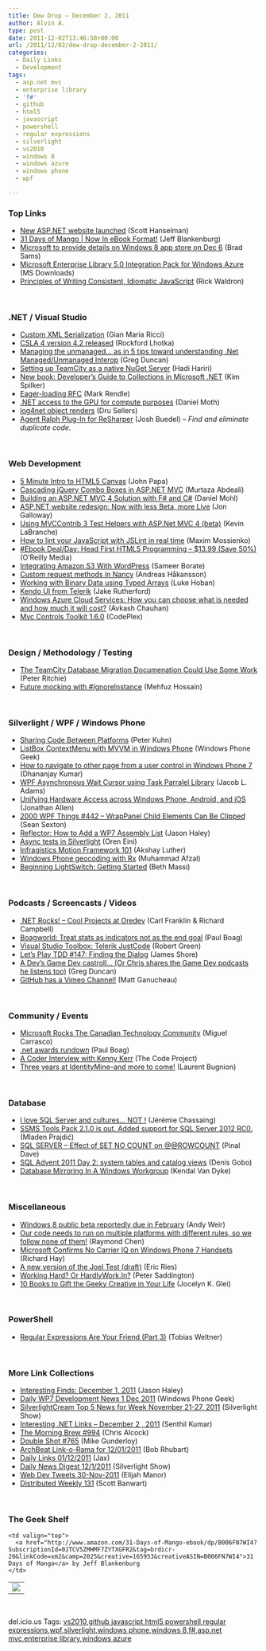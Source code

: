 ```yaml
---
title: Dew Drop – December 2, 2011
author: Alvin A.
type: post
date: 2011-12-02T13:46:58+00:00
url: /2011/12/02/dew-drop-december-2-2011/
categories:
  - Daily Links
  - Development
tags:
  - asp.net mvc
  - enterprise library
  - 'f#'
  - github
  - html5
  - javascript
  - powershell
  - regular expressions
  - silverlight
  - vs2010
  - windows 8
  - windows azure
  - windows phone
  - wpf

---
```

### <a name="top"></a>Top Links

  * [New ASP.NET website launched][1] (Scott Hanselman)
  * [31 Days of Mango | Now In eBook Format!][2] (Jeff Blankenburg)
  * [Microsoft to provide details on Windows 8 app store on Dec 6][3] (Brad Sams)
  * [Microsoft Enterprise Library 5.0 Integration Pack for Windows Azure][4] (MS Downloads)
  * <a href="https://github.com/rwldrn/idiomatic.js?utm_source=javascriptweekly&utm_medium=email" target="_blank">Principles of Writing Consistent, Idiomatic JavaScript</a> (Rick Waldron)

&#160;

### <a name="dotnet"></a>.NET / Visual Studio

  * [Custom XML Serialization][5] (Gian Maria Ricci)
  * [CSLA 4 version 4.2 released][6] (Rockford Lhotka)
  * [Managing the unmanaged&#8230; as in 5 tips toward understanding .Net Managed/Unmanaged Interop][7] (Greg Duncan)
  * [Setting up TeamCity as a native NuGet Server][8] (Hadi Hariri)
  * [New book: Developer&#8217;s Guide to Collections in Microsoft .NET][9] (Kim Spilker)
  * [Eager-loading RFC][10] (Mark Rendle)
  * [.NET access to the GPU for compute purposes][11] (Daniel Moth)
  * [log4net object renders][12] (Dru Sellers)
  * <a href="http://code.google.com/p/agentralphplugin/" target="_blank">Agent Ralph Plug-In for ReSharper</a> (Josh Buedel) _– Find and eliminate duplicate code._

&#160;

### <a name="web"></a>Web Development

  * [5 Minute Intro to HTML5 Canvas][13] (John Papa)
  * [Cascading jQuery Combo Boxes in ASP.NET MVC][14] (Murtaza Abdeali)
  * [Building an ASP.NET MVC 4 Solution with F# and C#][15] (Daniel Mohl)
  * [ASP.NET website redesign: Now with less Beta, more Live][16] (Jon Galloway)
  * [Using MVCContrib 3 Test Helpers with ASP.Net MVC 4 (beta)][17] (Kevin LaBranche)
  * [How to lint your JavaScript with JSLint in real time][18] (Maxim Mossienko)
  * <a href="http://feeds.oreilly.com/~r/oreilly/news/~3/H_Yrasl3hZg/0636920010906.do" target="_blank">#Ebook Deal/Day: Head First HTML5 Programming &#8211; $13.99 (Save 50%)</a> (O&#8217;Reilly Media)
  * [Integrating Amazon S3 With WordPress][19] (Sameer Borate)
  * [Custom request methods in Nancy][20] (Andreas Håkansson)
  * [Working with Binary Data using Typed Arrays][21] (Luke Hoban)
  * [Kendo UI from Telerik][22] (Jake Rutherford)
  * [Windows Azure Cloud Services: How you can choose what is needed and how much it will cost?][23] (Avkash Chauhan)
  * <a href="http://mvccontrolstoolkit.codeplex.com/releases/view/77884" target="_blank">Mvc Controls Toolkit 1.6.0</a> (CodePlex)

&#160;

### <a name="design"></a>Design / Methodology / Testing

  * [The TeamCity Database Migration Documenation Could Use Some Work][24] (Peter Ritchie)
  * [Future mocking with #IgnoreInstance][25] (Mehfuz Hossain)

&#160;

### <a name="silverlight"></a>Silverlight / WPF / Windows Phone

  * [Sharing Code Between Platforms][26] (Peter Kuhn)
  * [ListBox ContextMenu with MVVM in Windows Phone][27] (Windows Phone Geek)
  * [How to navigate to other page from a user control in Windows Phone 7][28] (Dhananjay Kumar)
  * [WPF Asynchronous Wait Cursor using Task Parralel Library][29] (Jacob L. Adams)
  * [Unifying Hardware Access across Windows Phone, Android, and iOS][30] (Jonathan Allen)
  * <a href="http://wpf.2000things.com/2011/12/02/442-wrappanel-child-elements-can-be-clipped/" target="_blank">2000 WPF Things #442 – WrapPanel Child Elements Can Be Clipped</a> (Sean Sexton)
  * [Reflector: How to Add a WP7 Assembly List][31] (Jason Haley)
  * [Async tests in Silverlight][32] (Oren Eini)
  * [Infragistics Motion Framework 101][33] (Akshay Luther)
  * <a href="http://goldytech.wordpress.com/2011/11/30/windows-phone-geocoding-with-rx-2/" target="_blank">Windows Phone geocoding with Rx</a> (Muhammad Afzal)
  * <a href="http://blogs.msdn.com/b/bethmassi/archive/2011/12/01/beginning-lightswitch-getting-started.aspx" target="_blank">Beginning LightSwitch: Getting Started</a> (Beth Massi)

&#160;

### <a name="podcasts"></a>Podcasts / Screencasts / Videos

  * <a href="http://www.dotnetrocks.com/default.aspx?ShowNum=720" target="_blank">.NET Rocks! &#8211; Cool Projects at Oredev</a> (Carl Franklin & Richard Campbell)
  * <a href="http://boagworld.com/tumblog/treat-stats-as-indicators-not-as-the-end-goal/" target="_blank">Boagworld: Treat stats as indicators not as the end goal</a> (Paul Boag)
  * [Visual Studio Toolbox: Telerik JustCode][34] (Robert Green)
  * [Let&#8217;s Play TDD #147: Finding the Dialog][35] (James Shore)
  * [A Dev&#8217;s Game Dev castroll&#8230; (Or Chris shares the Game Dev podcasts he listens too)][36] (Greg Duncan)
  * [GitHub has a Vimeo Channel!][37] (Matt Ganucheau)

&#160;

### <a name="events"></a>Community / Events

  * [Microsoft Rocks The Canadian Technology Community][38] (Miguel Carrasco)
  * [.net awards rundown][39] (Paul Boag)
  * [A Coder Interview with Kenny Kerr][40] (The Code Project)
  * [Three years at IdentityMine–and more to come!][41] (Laurent Bugnion)

&#160;

### <a name="sql"></a>Database

  * [I love SQL Server and cultures&#8230; NOT !][42] (Jérémie Chassaing)
  * [SSMS Tools Pack 2.1.0 is out. Added support for SQL Server 2012 RC0.][43] (Mladen Prajdić)
  * [SQL SERVER – Effect of SET NO COUNT on @@ROWCOUNT][44] (Pinal Dave)
  * [SQL Advent 2011 Day 2: system tables and catalog views][45] (Denis Gobo)
  * [Database Mirroring In A Windows Workgroup][46] (Kendal Van Dyke)

&#160;

### <a name="misc"></a>Miscellaneous

  * [Windows 8 public beta reportedly due in February][47] (Andy Weir)
  * [Our code needs to run on multiple platforms with different rules, so we follow none of them!][48] (Raymond Chen)
  * [Microsoft Confirms No Carrier IQ on Windows Phone 7 Handsets][49] (Richard Hay)
  * <a href="http://www.startuplessonslearned.com/2008/09/new-version-of-joel-test-draft.html" target="_blank">A new version of the Joel Test (draft)</a> (Eric Ries)
  * <a href="http://agilescout.com/working-hard-or-hardlywork-in/" target="_blank">Working Hard? Or HardlyWork.In?</a> (Peter Saddington)
  * <a href="http://the99percent.com/articles/7107/10-Books-to-Gift-the-Geeky-Creative-in-Your-Life" target="_blank">10 Books to Gift the Geeky Creative in Your Life</a> (Jocelyn K. Glei)

&#160;

### PowerShell

  * <a href="http://powershell.com/cs/blogs/tobias/archive/2011/12/02/regular-expressions-are-your-friend-part-3.aspx" target="_blank">Regular Expressions Are Your Friend (Part 3)</a> (Tobias Weltner)

&#160;

### <a name="links"></a>More Link Collections

  * [Interesting Finds: December 1, 2011][50] (Jason Haley)
  * [Daily WP7 Development News 1 Dec 2011][51] (Windows Phone Geek)
  * [SilverlightCream Top 5 News for Week November 21-27, 2011][52] (Silverlight Show)
  * [Interesting .NET Links – December 2 , 2011][53] (Senthil Kumar)
  * [The Morning Brew #994][54] (Chris Alcock)
  * [Double Shot #765][55] (Mike Gunderloy)
  * [ArchBeat Link-o-Rama for 12/01/2011][56] (Bob Rhubart)
  * [Daily Links 01/12/2011][57] (Jax)
  * [Daily News Digest 12/1/2011][58] (Silverlight Show)
  * <a href="http://webdevtweets.blogspot.com/2011/11/30-nov-2011.html" target="_blank">Web Dev Tweets 30-Nov-2011</a> (Elijah Manor)
  * <a href="http://feedproxy.google.com/~r/roguetechnology/~3/IHfR89Fhkmg/" target="_blank">Distributed Weekly 131</a> (Scott Banwart)

&#160;

### <a name="shelf"></a>The Geek Shelf

<table border="0" cellspacing="0" cellpadding="0">
  <tr>
    <td>
      <img data-recalc-dims="1" decoding="async" src="https://i0.wp.com/ecx.images-amazon.com/images/I/51F1YTVkI0L._SL160_.jpg?w=660" />
    </td>
    
    <td valign="top">
      <a href="http://www.amazon.com/31-Days-of-Mango-ebook/dp/B006FN7WI4?SubscriptionId=0JTCV5ZMHMF7ZYTXGFR2&tag=brdicr-20&linkCode=xm2&camp=2025&creative=165953&creativeASIN=B006FN7WI4">31 Days of Mango</a> by Jeff Blankenburg
    </td>
  </tr>
</table>

&#160;

<div style="padding-bottom: 0px; margin: 0px; padding-left: 0px; padding-right: 0px; display: inline; float: none; padding-top: 0px" id="scid:0767317B-992E-4b12-91E0-4F059A8CECA8:b1caccd6-a07c-46a6-accc-bf1fedf00d47" class="wlWriterEditableSmartContent">
  del.icio.us Tags: <a href="http://del.icio.us/popular/vs2010" rel="tag">vs2010</a>,<a href="http://del.icio.us/popular/github" rel="tag">github</a>,<a href="http://del.icio.us/popular/javascript" rel="tag">javascript</a>,<a href="http://del.icio.us/popular/html5" rel="tag">html5</a>,<a href="http://del.icio.us/popular/powershell" rel="tag">powershell</a>,<a href="http://del.icio.us/popular/regular+expressions" rel="tag">regular expressions</a>,<a href="http://del.icio.us/popular/wpf" rel="tag">wpf</a>,<a href="http://del.icio.us/popular/silverlight" rel="tag">silverlight</a>,<a href="http://del.icio.us/popular/windows+phone" rel="tag">windows phone</a>,<a href="http://del.icio.us/popular/windows+8" rel="tag">windows 8</a>,<a href="http://del.icio.us/popular/f%23" rel="tag">f#</a>,<a href="http://del.icio.us/popular/asp.net+mvc" rel="tag">asp.net mvc</a>,<a href="http://del.icio.us/popular/enterprise+library" rel="tag">enterprise library</a>,<a href="http://del.icio.us/popular/windows+azure" rel="tag">windows azure</a>
</div>

 [1]: http://feedproxy.google.com/~r/ScottHanselman/~3/0sFk__ZI8uY/NewASPNETWebsiteLaunched.aspx
 [2]: http://feedproxy.google.com/~r/Blankenthoughts/~3/FRaB1MYE-1c/
 [3]: http://www.neowin.net/news/microsoft-to-provide-details-on-windows-8-app-store-on-dec-6
 [4]: http://www.microsoft.com/download/en/details.aspx?id=28189&WT.mc_id=rss_alldownloads_all
 [5]: http://feedproxy.google.com/~r/AlkampferEng/~3/aN0YWyto0ZQ/
 [6]: http://www.lhotka.net/weblog/CSLA4Version42Released.aspx
 [7]: http://coolthingoftheday.blogspot.com/2011/12/managing-unmanaged-as-in-5-tips-toward.html
 [8]: http://feedproxy.google.com/~r/Devlicious/~3/jcvMd1tAOKs/setting-up-teamcity-as-a-native-nuget-server.aspx
 [9]: http://blogs.msdn.com/b/microsoft_press/archive/2011/12/02/new-book-developer-s-guide-to-collections-in-microsoft-net.aspx
 [10]: http://blog.markrendle.net/2011/12/01/eager-loading-rfc/
 [11]: http://feedproxy.google.com/~r/DanielMoth/~3/LHSqmR-EFKs/NET-Access-To-The-GPU-For-Compute-Purposes.aspx
 [12]: http://feedproxy.google.com/~r/CodeBetter/~3/VE5uV63FDso/
 [13]: http://feedproxy.google.com/~r/JohnPapa/~3/wEnhqzMtkOo/5-minute-intro-to-html5-canvas
 [14]: http://blogs.infragistics.com/blogs/taz_abdeali/archive/2011/12/01/cascading-jquery-combo-boxes-in-asp-net-mvc.aspx
 [15]: http://feedproxy.google.com/~r/BloggemDano/~3/283pJiIldPo/building-aspnet-mvc-4-solution-with-f.html
 [16]: http://feedproxy.google.com/~r/jongalloway/~3/n9qVca7LZ0c/asp-net-website-redesign-now-with-less-beta-more-live.aspx
 [17]: http://www.kevinlabranche.com/blog/UsingMVCContrib3TestHelpersWithASPNetMVC4Beta.aspx
 [18]: http://feedproxy.google.com/~r/jetbrains_webIde/~3/A7j2Jq9qJB8/
 [19]: http://www.smashingmagazine.com/2011/12/02/integrating-amazon-s3-with-wordpress/
 [20]: http://feedproxy.google.com/~r/ElegantCode/~3/OlfUfVr966Q/
 [21]: http://blogs.msdn.com/b/ie/archive/2011/12/01/working-with-binary-data-using-typed-arrays.aspx
 [22]: http://feedproxy.google.com/~r/geekswithblogs/~3/OVqZTQ6HgCU/kendo-ui-from-telerik.aspx
 [23]: http://feedproxy.google.com/~r/AvkashChauhansBlog/~3/bGeVXY2VRtE/windows-azure-cloud-services-how-you-can-choose-what-is-needed-and-how-much-it-will-cost.aspx
 [24]: http://feedproxy.google.com/~r/PeterRitchiesMvpBlog/~3/kTfB2Cl4gB8/the-teamcity-database-migration-documenation-could-use-some-work.aspx
 [25]: http://feedproxy.google.com/~r/burncsharp/~3/sL9VKnA_6JM/future-mocking-with-ignoreinstance.aspx
 [26]: http://www.pitorque.de/MisterGoodcat/post.aspx?id=890f9e07-57a7-4b17-9ab3-6d6986cfb51d
 [27]: http://feedproxy.google.com/~r/Windowsphonegeek/~3/pJg4fzQFKxg/ListBox-ContextMenu-with-MVVM-in-Windows-Phone
 [28]: http://debugmode.net/2011/12/01/how-to-navigate-to-other-page-from-a-user-control-in-windows-phone-7/
 [29]: http://feedproxy.google.com/~r/geekswithblogs/~3/MJmsI2Lt5mo/wpf-asynchronous-wait-cursor-using-task-parallel-library.aspx
 [30]: http://www.infoq.com/news/2011/12/Xamarin-Mobile
 [31]: http://jasonhaley.com/blog/post.aspx?id=787e8736-0881-40f7-a71b-de161946f0d5
 [32]: http://feedproxy.google.com/~r/AyendeRahien/~3/QOhZNDkJCPM/async-tests-in-silverlight
 [33]: http://blogs.infragistics.com/blogs/akshay_luther/archive/2011/12/02/motion-framework-101.aspx
 [34]: http://channel9.msdn.com/Shows/Visual-Studio-Toolbox/Visual-Studio-Toolbox-Telerik-JustCode
 [35]: http://jamesshore.com/Blog/Lets-Play/Episode-147.html
 [36]: http://coolthingoftheday.blogspot.com/2011/12/dev-game-dev-castroll-or-chris-shares.html
 [37]: https://github.com/blog/992-github-has-a-vimeo-channel
 [38]: http://feedproxy.google.com/~r/MiguelCarrasco/~3/f1IsAaSuvFo/
 [39]: http://boagworld.com/tumblog/net-awards-rundown/
 [40]: http://www.codeproject.com/KB/interviews/Interview-Kenny-Kerr.aspx
 [41]: http://feedproxy.google.com/~r/galasoft/~3/CJGtbyTe7Fc/three-years-at-identityminendashand-more-to-come.aspx
 [42]: http://thinkbeforecoding.com/post/2011/12/02/I-love-SQL-Server-and-cultures-NOT
 [43]: http://feedproxy.google.com/~r/sqlserverpedia/~3/coLtoyONYuc/
 [44]: http://blog.sqlauthority.com/2011/12/02/sql-server-effect-of-set-no-count-on-rowcount/
 [45]: http://blogs.lessthandot.com/index.php/DataMgmt/DBAdmin/MSSQLServerAdmin/sql-advent-2011-day-2
 [46]: http://feedproxy.google.com/~r/sqlserverpedia/~3/esvIRMSGIy0/
 [47]: http://www.neowin.net/news/windows-8-public-beta-reportedly-due-in-february
 [48]: http://blogs.msdn.com/b/oldnewthing/archive/2011/12/01/10243095.aspx
 [49]: http://feedproxy.google.com/~r/windowsobserver/~3/Ik-ebrlWcnI/
 [50]: http://jasonhaley.com/blog/post.aspx?id=f6781e68-7633-4fa7-806f-4ef10b5b1715
 [51]: http://feedproxy.google.com/~r/Windowsphonegeek/~3/72SbA2yCQkg/daily-wp7-development-news-1-dec-2011
 [52]: http://feedproxy.google.com/~r/silverlightshow/~3/MTXiSimtM98/SilverlightCream-Top-5-News-for-Week-November-21-27-2011.aspx
 [53]: http://feedproxy.google.com/~r/ginktage/EPSB/~3/p3bLHu6F-pw/
 [54]: http://feedproxy.google.com/~r/ReflectivePerspective/~3/vcxPY9w7Xl0/
 [55]: http://afreshcup.com/home/2011/12/2/double-shot-765.html
 [56]: http://feedproxy.google.com/~r/brhubartOTN/~3/BFwG7SeXax4/archbeat_link_o_rama_for39
 [57]: http://feedproxy.google.com/~r/parsimonyjax/~3/oQyM6DEIgok/daily-links-01122011.html
 [58]: http://feedproxy.google.com/~r/silverlightshow/~3/uKMbSM3eRp8/Daily-News-Digest-12-1-2011.aspx